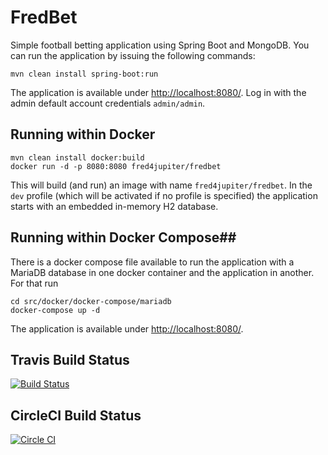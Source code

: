 # FredBet #

Simple football betting application using Spring Boot and MongoDB. You can run the application by issuing the following commands:

	mvn clean install spring-boot:run

The application is available under [http://localhost:8080/](http://localhost:8080/). Log in with the admin default account credentials `admin/admin`.

## Running within Docker ##

	mvn clean install docker:build
	docker run -d -p 8080:8080 fred4jupiter/fredbet

This will build (and run) an image with name `fred4jupiter/fredbet`. In the `dev` profile (which will be activated if no profile is specified) the application starts with an embedded in-memory H2 database.

## Running within Docker Compose##

There is a docker compose file available to run the application with a MariaDB database in one docker container and the application in another. For that run

	cd src/docker/docker-compose/mariadb
	docker-compose up -d

The application is available under [http://localhost:8080/](http://localhost:8080/).

## Travis Build Status ##
[![Build Status](https://travis-ci.org/fred4jupiter/fredbet.svg?branch=master)](https://travis-ci.org/fred4jupiter/fredbet)

## CircleCI Build Status ##

[![Circle CI](https://circleci.com/gh/fred4jupiter/fredbet.svg?style=shield)](https://circleci.com/gh/fred4jupiter/fredbet)
